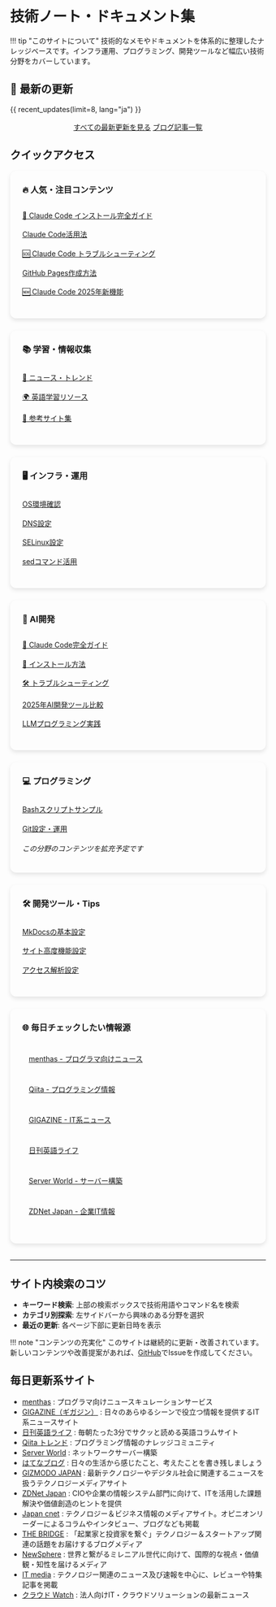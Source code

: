 # 技術ノート・ドキュメント集

<style>
/* 全体のレイアウト */
.homepage-grid {
  display: grid !important;
  grid-template-columns: repeat(auto-fit, minmax(300px, 1fr)) !important;
  gap: 1.5rem !important;
  margin-bottom: 2rem !important;
}

/* カードスタイル */
.homepage-card {
  background: var(--md-default-bg-color) !important;
  border: 1px solid var(--md-default-fg-color--light) !important;
  border-radius: 12px !important;
  padding: 1.5rem !important;
  box-shadow: 0 4px 8px rgba(0,0,0,0.1) !important;
  transition: transform 0.2s ease, box-shadow 0.2s ease !important;
}

.homepage-card:hover {
  transform: translateY(-2px) !important;
  box-shadow: 0 8px 16px rgba(0,0,0,0.15) !important;
}

.homepage-card h3 {
  margin-top: 0 !important;
  color: var(--md-primary-fg-color) !important;
  border-bottom: 2px solid var(--md-primary-fg-color) !important;
  padding-bottom: 0.5rem !important;
}

/* リストスタイルをリセット */
.homepage-card ul {
  list-style: none !important;
  padding: 0 !important;
  display: block !important;
}

.homepage-card li {
  margin: 0.5rem 0 !important;
  padding: 0.3rem 0 !important;
  border-bottom: 1px solid var(--md-default-fg-color--lightest) !important;
}

.homepage-card li:last-child {
  border-bottom: none !important;
}

/* 特別セクション */
.quick-access {
  background: linear-gradient(135deg, var(--md-primary-fg-color--light), var(--md-accent-fg-color--transparent)) !important;
  border: none !important;
  color: var(--md-default-fg-color) !important;
}

.quick-access h3 {
  color: var(--md-default-fg-color) !important;
  border-bottom-color: var(--md-default-fg-color--light) !important;
}

.quick-access a {
  color: var(--md-default-fg-color) !important;
  text-decoration: underline !important;
}

/* 外部リンクセクション */
.external-links {
  grid-column: 1 / -1 !important;
  background: var(--md-code-bg-color) !important;
}

.external-links ul {
  display: grid !important;
  grid-template-columns: repeat(auto-fit, minmax(250px, 1fr)) !important;
  gap: 0.5rem !important;
}

.external-links li {
  background: var(--md-default-bg-color) !important;
  border-radius: 6px !important;
  padding: 0.5rem 0.8rem !important;
  border: 1px solid var(--md-default-fg-color--lightest) !important;
}

/* 最新更新記事スタイル */
.recent-updates {
  display: grid !important;
  gap: 0.8rem !important;
  margin: 1.5rem 0 !important;
}

.update-item {
  background: var(--md-default-bg-color) !important;
  border: 1px solid var(--md-default-fg-color--lightest) !important;
  border-radius: 8px !important;
  padding: 1rem !important;
  transition: transform 0.2s ease, box-shadow 0.2s ease !important;
}

.update-item:hover {
  transform: translateY(-1px) !important;
  box-shadow: 0 4px 8px rgba(0,0,0,0.1) !important;
}

.update-header {
  display: flex !important;
  justify-content: space-between !important;
  align-items: flex-start !important;
  gap: 1rem !important;
  margin-bottom: 0.5rem !important;
}

.update-header h4 {
  margin: 0 !important;
  font-size: 1.1rem !important;
  line-height: 1.4 !important;
}

.update-header h4 a {
  color: var(--md-primary-fg-color) !important;
  text-decoration: none !important;
}

.update-header h4 a:hover {
  text-decoration: underline !important;
}

.update-badge {
  background: var(--md-primary-fg-color--light) !important;
  color: white !important;
  padding: 0.2rem 0.6rem !important;
  border-radius: 12px !important;
  font-size: 0.8rem !important;
  font-weight: 500 !important;
  white-space: nowrap !important;
  flex-shrink: 0 !important;
}

.update-meta {
  font-size: 0.85rem !important;
  color: var(--md-default-fg-color--light) !important;
}

/* レスポンシブ */
@media (max-width: 768px) {
  .homepage-grid {
    grid-template-columns: 1fr !important;
  }
  
  .external-links ul {
    grid-template-columns: 1fr !important;
  }
}
</style>

!!! tip "このサイトについて"
    技術的なメモやドキュメントを体系的に整理したナレッジベースです。インフラ運用、プログラミング、開発ツールなど幅広い技術分野をカバーしています。

## 📝 最新の更新

{{ recent_updates(limit=8, lang="ja") }}

<div style="text-align: center; margin: 1rem 0;">
  <a href="./recent-updates/" class="md-button md-button--primary">すべての最新更新を見る</a>
  <a href="./blog/" class="md-button">ブログ記事一覧</a>
</div>

## クイックアクセス

<div class="homepage-grid">
  <div class="homepage-card quick-access">
    <h3>🔥 人気・注目コンテンツ</h3>
    <ul>
      <li><a href="./AI/claude-code-installation-guide/">🚀 Claude Code インストール完全ガイド</a></li>
      <li><a href="./AI/claude-code-best-practices/">Claude Code活用法</a></li>
      <li><a href="./AI/claude-code-troubleshooting-guide/">🆘 Claude Code トラブルシューティング</a></li>
      <li><a href="./Tips/Mkdocs/mkdocsを使ったGitHubPages/">GitHub Pages作成方法</a></li>
      <li><a href="./AI/claude-code-2025-features/">🆕 Claude Code 2025年新機能</a></li>
    </ul>
  </div>

  <div class="homepage-card">
    <h3>📚 学習・情報収集</h3>
    <ul>
      <li><a href="./Info/気になったニュース/">📰 ニュース・トレンド</a></li>
      <li><a href="./Info/英語/">🌍 英語学習リソース</a></li>
      <li><a href="./Info/リンク集/">🔗 参考サイト集</a></li>
    </ul>
  </div>

  <div class="homepage-card">
    <h3>🖥️ インフラ・運用</h3>
    <ul>
      <li><a href="./Infrastructure/OSコマンド/OSの確認/">OS環境確認</a></li>
      <li><a href="./Infrastructure/OSコマンド/DNS設定/">DNS設定</a></li>
      <li><a href="./Infrastructure/OSコマンド/SELinux/">SELinux設定</a></li>
      <li><a href="./Infrastructure/OSコマンド/sedコマンドメモ/">sedコマンド活用</a></li>
    </ul>
  </div>

  <div class="homepage-card">
    <h3>🤖 AI開発</h3>
    <ul>
      <li><a href="./AI/claude-code-complete-guide/">📖 Claude Code完全ガイド</a></li>
      <li><a href="./AI/claude-code-installation-guide/">🚀 インストール方法</a></li>
      <li><a href="./AI/claude-code-troubleshooting-guide/">🛠️ トラブルシューティング</a></li>
      <li><a href="./AI/ai-development-tools/">2025年AI開発ツール比較</a></li>
      <li><a href="./AI/llm-programming-guide/">LLMプログラミング実践</a></li>
    </ul>
  </div>

  <div class="homepage-card">
    <h3>💻 プログラミング</h3>
    <ul>
      <li><a href="./Programming/Bash/sample.sh">Bashスクリプトサンプル</a></li>
      <li><a href="./Tips/git ignoreで特定ディレクトリを管理対象外にする/">Git設定・運用</a></li>
    </ul>
    <p><em>この分野のコンテンツを拡充予定です</em></p>
  </div>

  <div class="homepage-card">
    <h3>🛠️ 開発ツール・Tips</h3>
    <ul>
      <li><a href="./Tips/Mkdocs/mkdocsメモ/">MkDocsの基本設定</a></li>
      <li><a href="./Tips/Mkdocs/高度な設定/">サイト高度機能設定</a></li>
      <li><a href="./Tips/Mkdocs/アナリティクス設定/">アクセス解析設定</a></li>
    </ul>
  </div>

  <div class="homepage-card external-links">
    <h3>🌐 毎日チェックしたい情報源</h3>
    <ul>
      <li><a href="https://menthas.com/" target="_blank">menthas - プログラマ向けニュース</a></li>
      <li><a href="https://qiita.com/" target="_blank">Qiita - プログラミング情報</a></li>
      <li><a href="https://gigazine.net/" target="_blank">GIGAZINE - IT系ニュース</a></li>
      <li><a href="https://kiwi-english.net/list-of-articles" target="_blank">日刊英語ライフ</a></li>
      <li><a href="https://www.server-world.info/" target="_blank">Server World - サーバー構築</a></li>
      <li><a href="https://japan.zdnet.com/paper/" target="_blank">ZDNet Japan - 企業IT情報</a></li>
    </ul>
  </div>
</div>

---

## サイト内検索のコツ

- **キーワード検索**: 上部の検索ボックスで技術用語やコマンド名を検索
- **カテゴリ別探索**: 左サイドバーから興味のある分野を選択
- **最近の更新**: 各ページ下部に更新日時を表示

!!! note "コンテンツの充実化"
    このサイトは継続的に更新・改善されています。新しいコンテンツや改善提案があれば、[GitHub](https://github.com/aiedoc/note)でIssueを作成してください。

## 毎日更新系サイト

- [menthas](https://menthas.com/) : プログラマ向けニュースキュレーションサービス
- [GIGAZINE（ギガジン）](http://gigazine.net/) : 日々のあらゆるシーンで役立つ情報を提供するIT系ニュースサイト
- [日刊英語ライフ](https://kiwi-english.net/list-of-articles) : 毎朝たった3分でサクッと読める英語コラムサイト
- [Qiita トレンド](https://qiita.com/) : プログラミング情報のナレッジコミュニティ
- [Server World](https://www.server-world.info/) : ネットワークサーバー構築
- [はてなブログ](http://hatenablog.com/) : 日々の生活から感じたこと、考えたことを書き残しましょう
- [GIZMODO JAPAN](https://www.gizmodo.jp/articles/) : 最新テクノロジーやデジタル社会に関連するニュースを扱うテクノロジーメディアサイト
- [ZDNet Japan](https://japan.zdnet.com/paper/) : CIOや企業の情報システム部門に向けて、ITを活用した課題解決や価値創造のヒントを提供
- [Japan cnet](https://japan.cnet.com/archives/) : テクノロジー＆ビジネス情報のメディアサイト。オピニオンリーダーによるコラムやインタビュー、ブログなども掲載
- [THE BRIDGE](http://thebridge.jp/) : 「起業家と投資家を繋ぐ」テクノロジー＆スタートアップ関連の話題をお届けするブログメディア
- [NewSphere](https://newsphere.jp/) : 世界と繋がるミレニアル世代に向けて、国際的な視点・価値観・知性を届けるメディア
- [IT media](http://www.itmedia.co.jp/news/) : テクノロジー関連のニュース及び速報を中心に、レビューや特集記事を掲載
- [クラウド Watch](https://cloud.watch.impress.co.jp/) : 法人向けIT・クラウドソリューションの最新ニュース